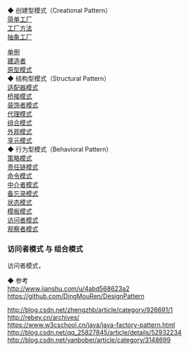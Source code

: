 ◆ 创建型模式（Creational Pattern）  
[简单工厂](creational/Factory_SimpleFactory.md)    
[工厂方法](creational/Factory_FactoryMethod.md)      
[抽象工厂](creational/Factory_AbstractFactory.md)  

[单例](creational/SingletonPattern.md)  
[建造者](creational/BuilderPattern.md)  
[原型模式](creational/PrototypePattern.md)  
◆ 结构型模式（Structural Pattern）    
[适配器模式](structural/Adapter.md)    
[桥接模式](structural/Bridge.md)  
[装饰者模式](structural/Decorator.md)  
[代理模式](structural/Proxy.md)  
[组合模式](structural/Composite.md)  
[外观模式](structural/Facade.md)  
[享元模式](structural/Flyweight.md)  
◆ 行为型模式（Behavioral Pattern）  
[策略模式](behavioral/Strategy.md)  
[责任链模式](behavioral/ChainOfResponsibility.md)  
[命令模式](behavioral/Commond.md)  
[中介者模式](behavioral/Mediator.md)  
[备忘录模式](behavioral/Memento.md)  
[状态模式](behavioral/State.md)  
[模板模式](behavioral/Template.md)  
[访问者模式](behavioral/Visitor.md)  
[观察者模式](behavioral/Observable.md)  

### 访问者模式 与 组合模式  
访问者模式，
 
◆ 参考  
http://www.jianshu.com/u/4abd568623a2    
https://github.com/DingMouRen/DesignPattern    

http://blog.csdn.net/zhengzhb/article/category/926691/1  
http://rebey.cn/archives/  
https://www.w3cschool.cn/java/java-factory-pattern.html  
http://blog.csdn.net/qq_25827845/article/details/52932234  
http://blog.csdn.net/yanbober/article/category/3148699  




